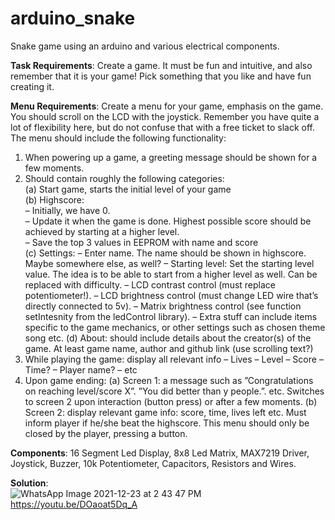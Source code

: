 # arduino_snake
Snake game using an arduino and various electrical components.

**Task Requirements**: Create a game. It must be fun and intuitive, and also remember that it is your game! Pick something that you like and have fun creating it.

**Menu Requirements**: Create a menu for your game, emphasis on the game. You
should scroll on the LCD with the joystick. Remember you have quite a
lot of flexibility here, but do not confuse that with a free ticket to slack
off. The menu should include the following functionality:
  1. When powering up a game, a greeting message should be shown for a few moments.  
  2. Should contain roughly the following categories:  
    (a) Start game, starts the initial level of your game  
    (b) Highscore:  
      – Initially, we have 0.  
      – Update it when the game is done. Highest possible score should be achieved by starting at a higher level.  
      – Save the top 3 values in EEPROM with name and score  
    (c) Settings:
      – Enter name. The name should be shown in highscore. Maybe somewhere else, as well?
      – Starting level: Set the starting level value. The idea is to be able to start from a higher level as well. Can be replaced with difficulty.
      – LCD contrast control (must replace potentiometer!).
      – LCD brightness control (must change LED wire that’s directly connected to 5v).
      – Matrix brightness control (see function setIntesnity from the ledControl library).
      – Extra stuff can include items specific to the game mechanics, or other settings such as chosen theme song etc.
    (d) About:
      should include details about the creator(s) of the game. At least game name, author and github link (use scrolling text?)
  3. While playing the game: display all relevant info
      – Lives
      – Level
      – Score
      – Time?
      – Player name?
      – etc
  4. Upon game ending:
    (a) Screen 1: a message such as ”Congratulations on reaching level/score X”. ”You did better than y people.”. etc. Switches to screen 2 upon interaction (button press) or after a few moments.
    (b) Screen 2: display relevant game info: score, time, lives left etc. Must inform player if he/she beat the highscore. This menu should only be closed by the player, pressing a button.

**Components**: 16 Segment Led Display, 8x8 Led Matrix, MAX7219 Driver, Joystick, Buzzer, 10k Potentiometer, Capacitors, Resistors and Wires.

**Solution**:  
![WhatsApp Image 2021-12-23 at 2 43 47 PM](https://user-images.githubusercontent.com/60759315/147242427-0460abba-9f7e-4c8b-aaa5-0e18c946136d.jpeg)
https://youtu.be/DOaoat5Dq_A
